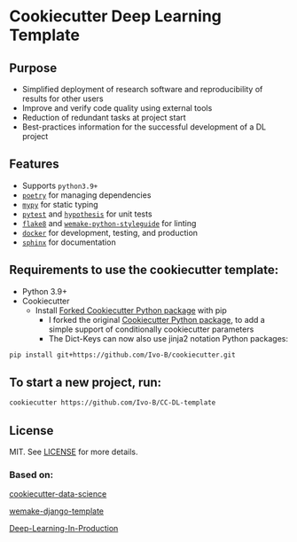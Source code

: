 # Cookiecutter Deep Learning Template

## Purpose

- Simplified deployment of research software and reproducibility of results for other users
- Improve and verify code quality using external tools
- Reduction of redundant tasks at project start
- Best-practices information for the successful development of a DL project

## Features

- Supports `python3.9+`
- [`poetry`](https://github.com/python-poetry/poetry) for managing dependencies
- [`mypy`](https://mypy.readthedocs.io) for static typing
- [`pytest`](https://pytest.org/) and [`hypothesis`](https://github.com/HypothesisWorks/hypothesis) for unit tests
- [`flake8`](http://flake8.pycqa.org/en/latest/) and [`wemake-python-styleguide`](https://wemake-python-styleguide.readthedocs.io/en/latest/) for linting
- [`docker`](https://www.docker.com/) for development, testing, and production
- [`sphinx`](http://www.sphinx-doc.org/en/master/) for documentation

## Requirements to use the cookiecutter template:
 - Python 3.9+
 - Cookiecutter
   - Install [Forked Cookiecutter Python package](https://github.com/Ivo-B/cookiecutter) with pip
     - I forked the original [Cookiecutter Python package](http://cookiecutter.readthedocs.org/en/latest/), to add a simple support of conditionally cookiecutter parameters
     - The Dict-Keys can now also use jinja2 notation
Python packages:

``` bash
pip install git+https://github.com/Ivo-B/cookiecutter.git
```


## To start a new project, run:

```bash
cookiecutter https://github.com/Ivo-B/CC-DL-template
```

## License

MIT. See [LICENSE](https://github.com/Ivo-B/CC-DL-template/blob/master/LICENSE) for more details.

### Based on:
[cookiecutter-data-science](https://github.com/drivendata/cookiecutter-data-science)

[wemake-django-template](https://github.com/wemake-services/wemake-django-template)

[Deep-Learning-In-Production](https://github.com/The-AI-Summer/Deep-Learning-In-Production)
